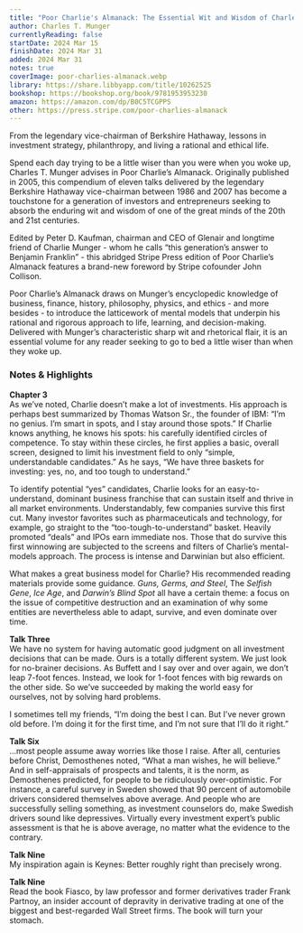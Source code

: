 ```yaml
---
title: "Poor Charlie's Almanack: The Essential Wit and Wisdom of Charles T. Munger"
author: Charles T. Munger
currentlyReading: false
startDate: 2024 Mar 15
finishDate: 2024 Mar 31
added: 2024 Mar 31
notes: true
coverImage: poor-charlies-almanack.webp
library: https://share.libbyapp.com/title/10262525
bookshop: https://bookshop.org/book/9781953953230
amazon: https://amazon.com/dp/B0C5TCGPPS
other: https://press.stripe.com/poor-charlies-almanack
---
```

From the legendary vice-chairman of Berkshire Hathaway, lessons in investment strategy, philanthropy, and living a rational and ethical life.  

Spend each day trying to be a little wiser than you were when you woke up, Charles T. Munger advises in Poor Charlie’s Almanack. Originally published in 2005, this compendium of eleven talks delivered by the legendary Berkshire Hathaway vice-chairman between 1986 and 2007 has become a touchstone for a generation of investors and entrepreneurs seeking to absorb the enduring wit and wisdom of one of the great minds of the 20th and 21st centuries.  

Edited by Peter D. Kaufman, chairman and CEO of Glenair and longtime friend of Charlie Munger - whom he calls “this generation’s answer to Benjamin Franklin” - this abridged Stripe Press edition of Poor Charlie’s Almanack features a brand-new foreword by Stripe cofounder John Collison.  

Poor Charlie’s Almanack draws on Munger’s encyclopedic knowledge of business, finance, history, philosophy, physics, and ethics - and more besides - to introduce the latticework of mental models that underpin his rational and rigorous approach to life, learning, and decision-making. Delivered with Munger’s characteristic sharp wit and rhetorical flair, it is an essential volume for any reader seeking to go to bed a little wiser than when they woke up.  

### Notes & Highlights
**Chapter 3**  
As we’ve noted, Charlie doesn’t make a lot of investments. His approach is perhaps best summarized by Thomas Watson Sr., the founder of IBM: “I’m no genius. I’m smart in spots, and I stay around those spots.” If Charlie knows anything, he knows his spots: his carefully identified circles of competence. To stay within these circles, he first applies a basic, overall screen, designed to limit his investment field to only “simple, understandable candidates.” As he says, “We have three baskets for investing: yes, no, and too tough to understand.”

To identify potential “yes” candidates, Charlie looks for an easy-to-understand, dominant business franchise that can sustain itself and thrive in all market environments. Understandably, few companies survive this first cut. Many investor favorites such as pharmaceuticals and technology, for example, go straight to the “too-tough-to-understand” basket. Heavily promoted “deals” and IPOs earn immediate nos. Those that do survive this first winnowing are subjected to the screens and filters of Charlie’s mental-models approach. The process is intense and Darwinian but also efficient.

What makes a great business model for Charlie? His recommended reading materials provide some guidance. *Guns, Germs, and Steel*, The *Selfish Gene*, *Ice Age*, and *Darwin’s Blind Spot* all have a certain theme: a focus on the issue of competitive destruction and an examination of why some entities are nevertheless able to adapt, survive, and even dominate over time.

**Talk Three**  
We have no system for having automatic good judgment on all investment decisions that can be made. Ours is a totally different system. We just look for no-brainer decisions. As Buffett and I say over and over again, we don’t leap 7-foot fences. Instead, we look for 1-foot fences with big rewards on the other side. So we’ve succeeded by making the world easy for ourselves, not by solving hard problems.

I sometimes tell my friends, “I’m doing the best I can. But I’ve never grown old before. I’m doing it for the first time, and I’m not sure that I’ll do it right.”

**Talk Six**  
…most people assume away worries like those I raise. After all, centuries before Christ, Demosthenes noted, “What a man wishes, he will believe.” And in self-appraisals of prospects and talents, it is the norm, as Demosthenes predicted, for people to be ridiculously over-optimistic. For instance, a careful survey in Sweden showed that 90 percent of automobile drivers considered themselves above average. And people who are successfully selling something, as investment counselors do, make Swedish drivers sound like depressives. Virtually every investment expert’s public assessment is that he is above average, no matter what the evidence to the contrary.

**Talk Nine**  
My inspiration again is Keynes: Better roughly right than precisely wrong.

**Talk Nine**  
Read the book Fiasco, by law professor and former derivatives trader Frank Partnoy, an insider account of depravity in derivative trading at one of the biggest and best-regarded Wall Street firms. The book will turn your stomach.
